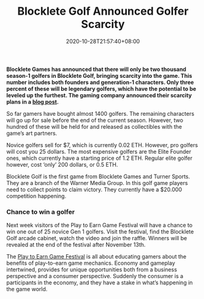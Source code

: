 ﻿---
title: "Blocklete Golf Announced Golfer Scarcity"
date: 2020-10-28T21:57:40+08:00
lastmod: 2020-10-28T16:45:40+08:00
draft: false
authors: ["Keegan"]
description: "Blocklete Games has announced that there will only be two thousand season-1 golfers in Blocklete Golf, bringing scarcity into the game. This number includes both founders and generation-1 characters. Only three percent of these will be legendary golfers, which have the potential to be leveled up the furthest. The gaming company announced their scarcity plans in a blog post."
featuredImage: "blocklete-golf-announced-golfer-scarcity.png"
tags: ["Strategy Games","Play to Earn"]
categories: ["news"]
news: ["Strategy Games"]
weight: 
lightgallery: true
pinned: false
recommend: false
recommend1: false
---

**Blocklete Games has announced that there will only be two thousand season-1 golfers in Blocklete Golf, bringing scarcity into the game. This number includes both founders and generation-1 characters. Only three percent of these will be legendary golfers, which have the potential to be leveled up the furthest. The gaming company announced their scarcity plans in a [blog post](https://blockletegames.medium.com/season-1-golfer-scarcity-announcement-6279db132ea7).**

So far gamers have bought almost 1400 golfers. The remaining characters will go up for sale before the end of the current season. However, two hundred of these will be held for and released as collectibles with the game’s art partners.

Novice golfers sell for $7, which is currently 0.02 ETH. However, pro golfers will cost you 25 dollars. The most expensive golfers are the Elite Founder ones, which currently have a starting price of 1.2 ETH. Regular elite golfer however, cost ‘only’ 200 dollars, or 0.5 ETH.

Blocklete Golf is the first game from Blocklete Games and Turner Sports. They are a branch of the Warner Media Group. In this golf game players need to collect points to claim victory. They currently have a $20.000 competition happening.

### Chance to win a golfer

Next week visitors of the Play to Earn Game Festival will have a chance to win one out of 25 novice Gen 1 golfers. Visit the festival, find the Blocklete Golf arcade cabinet, watch the video and join the raffle. Winners will be revealed at the end of the festival after November 13th.

The [Play to Earn Game Festival](https://www.playtoearn.online/festival/) is all about educating gamers about the benefits of play-to-earn game mechanics. Economy and gameplay intertwined, provides for unique opportunities both from a business perspective and a consumer perspective. Suddenly the consumer is a participants in the economy, and they have a stake in what’s happening in the game world.

